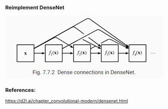 ### Reimplement DenseNet

![ResNet18 Block](../images/DenseNet.png)

### References:

https://d2l.ai/chapter_convolutional-modern/densenet.html